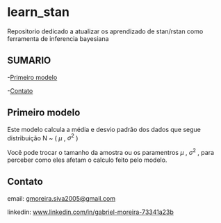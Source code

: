 # learn_stan

Repositorio dedicado a atualizar os aprendizado de stan/rstan como ferramenta de inferencia bayesiana

## SUMARIO
-[Primeiro modelo](#Primeiro-modelo)

-[Contato](#Contato)




## Primeiro modelo

Este modelo calcula a média e desvio padrão dos dados que segue distribuição N ~ ( $\mu$ , $\sigma^2$ )

Você pode trocar o tamanho da amostra ou os paramentros $\mu$ , $\sigma^2$ , para perceber como eles afetam o calculo feito pelo modelo.


## Contato

email: gmoreira.siva2005@gmail.com

linkedin: www.linkedin.com/in/gabriel-moreira-73341a23b
